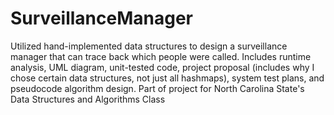 # SurveillanceManager
Utilized hand-implemented data structures to design a surveillance manager that can trace back which people were called. Includes runtime analysis, UML diagram, unit-tested code, project proposal (includes why I chose certain data structures, not just all hashmaps), system test plans, and pseudocode algorithm design.
Part of project for North Carolina State's Data Structures and Algorithms Class
